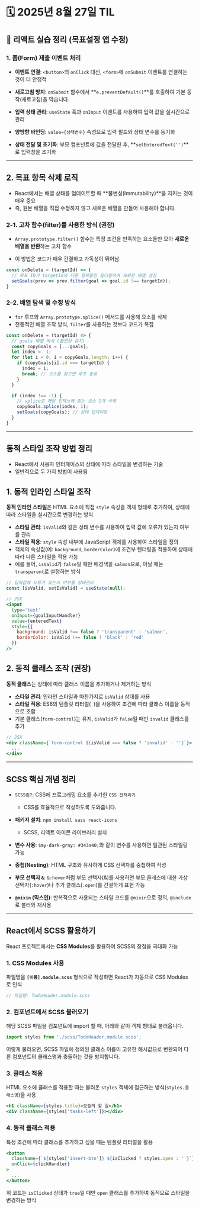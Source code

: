# 🗓️ 2025년 8월 27일 TIL


## 📝 리액트 실습 정리 (목표설정 앱 수정)

### 1\. 폼(Form) 제출 이벤트 처리

* **이벤트 연결**: `<button>`의 `onClick` 대신,
  `<form>`에 `onSubmit` 이벤트를 연결하는 것이 더 안정적
  
* **새로고침 방지**: `onSubmit` 함수에서 **`e.preventDefault()`**를
  호출하여 기본 동작(새로고침)을 막습니다.

* **입력 상태 관리**: `useState` 훅과 `onInput` 이벤트를
  사용하여 입력 값을 실시간으로 관리

* **양방향 바인딩**: `value={상태변수}` 속성으로 입력 필드와 상태 변수를 동기화
  
* **상태 전달 및 초기화**: 부모 컴포넌트에 값을 전달한 후, **`setEnteredText('')`**로 입력창을 초기화

-----

## 2\. 목표 항목 삭제 로직

- React에서는 배열 상태를 업데이트할 때 \*\*불변성(Immutability)\*\*을 지키는 것이 매우 중요
- 즉, 원본 배열을 직접 수정하지 않고 새로운 배열을 만들어 사용해야 합니다.


### 2-1. 고차 함수(filter)를 사용한 방식 (권장)

- `Array.prototype.filter()` 함수는 특정 조건을 만족하는
  요소들만 모아 **새로운 배열을 반환**하는 고차 함수

- 이 방법은 코드가 매우 간결하고 가독성이 뛰어남

```jsx
const onDelete = (targetId) => {
  // 목표 ID가 targetId와 다른 항목들만 필터링하여 새로운 배열 생성
  setGoals(prev => prev.filter(goal => goal.id !== targetId));
}
```

### 2-2. 배열 탐색 및 수정 방식

- `for` 루프와 `Array.prototype.splice()` 메서드를 사용해 요소를 삭제
- 전통적인 배열 조작 방식, `filter`를 사용하는 것보다 코드가 복잡

```jsx
const onDelete = (targetId) => {
  // goals 배열 복사 (불변성 유지)
  const copyGoals = [...goals];
  let index = -1;
  for (let i = 0; i < copyGoals.length; i++) {
    if (copyGoals[i].id === targetId) {
      index = i;
      break; // 요소를 찾으면 루프 종료
    }
  }

  if (index !== -1) {
    // splice로 해당 인덱스에 있는 요소 1개 삭제
    copyGoals.splice(index, 1);
    setGoals(copyGoals); // 상태 업데이트
  }
}
```
---

## 동적 스타일 조작 방법 정리

- React에서 사용자 인터페이스의 상태에 따라 스타일을 변경하는 기술
- 일반적으로 두 가지 방법이 사용됨

## 1\. 동적 인라인 스타일 조작

**동적 인라인 스타일**은 HTML 요소에 직접 `style` 속성을 객체 형태로 추가하여,
  상태에 따라 스타일을 실시간으로 변경하는 방식

* **스타일 관리**: `isValid`와 같은 상태 변수를 사용하여 
  입력 값에 오류가 있는지 여부를 관리
* **스타일 적용**: `style` 속성 내부에 JavaScript 객체를 사용하여
  스타일을 정의
* 객체의 속성값(예: `background`, `borderColor`)에 조건부 렌더링을 적용하여
  상태에 따라 다른 스타일을 적용 가능
* 예를 들어, `isValid`가 `false`일 때만 배경색을 `salmon`으로,
  아닐 때는 `transparent`로 설정하는 방식


```jsx
// 입력값에 오류가 있는지 여부를 상태관리
const [isValid, setIsValid] = useState(null);

// JSX
<input
  type='text'
  onInput={goalInputHandler}
  value={enteredText}
  style={{
    background: isValid !== false ? 'transparent' : 'salmon',
    borderColor: isValid !== false ? 'black' : 'red'
  }}
/>
```

## 2\. 동적 클래스 조작 (권장)

**동적 클래스**는 상태에 따라 클래스 이름을 추가하거나 제거하는 방식

* **스타일 관리**: 인라인 스타일과 마찬가지로 `isValid` 상태를 사용
* **스타일 적용**: ES6의 템플릿 리터럴(` `)을 사용하여 조건에 따라
  클래스 이름을 동적으로 조합
* 기본 클래스(`form-control`)는 유지,
  `isValid`가 `false`일 때만 `invalid` 클래스를 추가

```jsx
// JSX
<div className={`form-control ${isValid === false ? 'invalid' : ''}`}>
  ...
</div>
```


---

## SCSS 핵심 개념 정리

* `SCSS란?`: CSS에 프로그래밍 요소를 추가한 `CSS 전처리기`
  - CSS를 효율적으로 작성하도록 도와줍니다.
* **패키지 설치**: `npm install sass react-icons`
  - SCSS, 리액트 아이콘 라이브러리 설치
* **변수 사용**: `$my-dark-gray: #343a40;`와 같이 변수를 사용하면 일관된 스타일링 가능

* **중첩(Nesting)**: HTML 구조와 유사하게 CSS 선택자를 중첩하여 작성

* **부모 선택자 `&`**: `&:hover`처럼 부모 선택자(&)를 사용하면 부모 클래스에 대한
  가상 선택자(`:hover`)나 추가 클래스(`.open`)를 간결하게 표현 가능

* **`@mixin` (믹스인)**: 반복적으로 사용되는 스타일 코드를
  `@mixin`으로 정의, `@include`로 불러와 재사용

-----

## React에서 SCSS 활용하기

React 프로젝트에서는 **CSS Modules**를 활용하여 SCSS의 장점을 극대화 가능

### 1\. CSS Modules 사용

파일명을 **`[이름].module.scss`** 형식으로 작성하면 React가 자동으로 CSS Modules로 인식

```jsx
// 파일명: TodoHeader.module.scss
```

### 2\. 컴포넌트에서 SCSS 불러오기

해당 SCSS 파일을 컴포넌트에 import 할 때,
아래와 같이 객체 형태로 불러옵니다.

```javascript
import styles from './scss/TodoHeader.module.scss';
```

이렇게 불러오면, SCSS 파일에 정의된 클래스 이름이
고유한 해시값으로 변환되어 다른 컴포넌트의 클래스명과 충돌하는 것을 방지합니다.

### 3\. 클래스 적용

HTML 요소에 클래스를 적용할 때는 불러온
`styles` 객체에 접근하는 방식(`styles.클래스명`)을 사용

```jsx
<h1 className={styles.title}>오늘의 할 일</h1>
<div className={styles['tasks-left']}></div>
```

### 4\. 동적 클래스 적용

특정 조건에 따라 클래스를 추가하고 싶을 때는 템플릿 리터럴을 활용

```jsx
<button
  className={`${styles['insert-btn']} ${isClicked ? styles.open : ''}`}
  onClick={clickHandler}
>
  ...
</button>
```

위 코드는 `isClicked` 상태가 `true`일 때만 `open` 클래스를 추가하여
동적으로 스타일을 변경하는 방식


